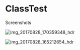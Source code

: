 # ClassTest

Screenshots

![img_20170828_170359348_hdr](https://user-images.githubusercontent.com/1931127/29771806-3dcaed40-8c13-11e7-9b26-1a690aea4892.jpg)


![img_20170828_165212654_hdr](https://user-images.githubusercontent.com/1931127/29771496-b8afa46c-8c11-11e7-93f5-58b683af582e.jpg)
